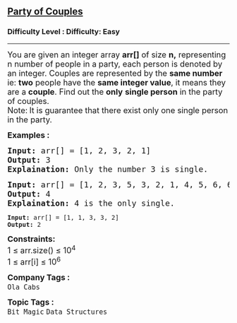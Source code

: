 <h2><a href="https://www.geeksforgeeks.org/problems/alone-in-couple5507/1?page=6&sprint=a663236c31453b969852f9ea22507634&sortBy=submissions">Party of Couples</a></h2><h3>Difficulty Level : Difficulty: Easy</h3><hr><div class="problems_problem_content__Xm_eO"><p><span style="font-size: 18px;">You are given an integer array <strong>arr[]</strong> of size <strong>n,</strong> representing n number of people in a party, each person is denoted by an integer. Couples are represented by the <strong>same number </strong>ie: <strong>two</strong> people have the <strong>same integer value</strong>, it means they are a <strong>couple</strong>. Find out the <strong>only</strong> <strong>single person</strong> in the party of couples.<br>Note:</span><strong><span style="font-size: 18px;">&nbsp;</span></strong><span style="font-size: 18px;">It is guarantee that there exist only one single person in the party.</span></p>
<p><span style="font-size: 18px;"><strong>Examples :</strong></span></p>
<pre><span style="font-size: 18px;"><strong>Input:</strong> arr[] = [1, 2, 3, 2, 1]
<strong>Output:</strong> 3
<strong>Explaination:</strong> Only the number 3 is single.</span></pre>
<pre><span style="font-size: 18px;"><strong>Input:</strong> arr[] = [1, 2, 3, 5, 3, 2, 1, 4, 5, 6, 6] <br><strong>Output: </strong>4 <br><strong>Explaination:</strong> 4 is the only single.<br></span></pre>
<pre><strong>Input:</strong> arr[] = [1, 1, 3, 3, 2] <br><strong>Output: </strong>2</pre>
<p><span style="font-size: 18px;"><strong>Constraints:</strong><br>1 ≤ arr.size() ≤ 10<sup>4</sup><br>1 ≤ arr[i] ≤ 10<sup>6</sup></span></p></div><p><span style=font-size:18px><strong>Company Tags : </strong><br><code>Ola Cabs</code>&nbsp;<br><p><span style=font-size:18px><strong>Topic Tags : </strong><br><code>Bit Magic</code>&nbsp;<code>Data Structures</code>&nbsp;